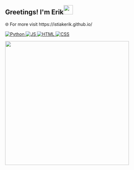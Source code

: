 <h2 align="left">Greetings! I'm Erik<img src = "https://raw.githubusercontent.com/MartinHeinz/MartinHeinz/master/wave.gif" width = 30px></h2>


<p>🌐 For more visit https://istiakerik.github.io/ </p>

<p align="left">
  <a href="https://www.python.org/" target="_blank">
    <img src="https://img.shields.io/badge/Python-%2314354C.svg?style=flat-square&logo=python&logoColor=white" alt="Python">
  </a>
  <a href="https://www.javascript.com/" target="_blank">
    <img src="https://img.shields.io/badge/JavaScript-%23F7DF1E.svg?style=flat-square&logo=javascript&logoColor=black" alt="JS">
  </a>
  <a href="https://html.com/" target="_blank">
    <img src="https://img.shields.io/badge/HTML-%23E34F26.svg?style=flat-square&logo=html5&logoColor=white" alt="HTML">
  </a>
  <a href="https://www.w3.org/Style/CSS/Overview.en.html" target="_blank">
    <img src="https://img.shields.io/badge/CSS-%231572B6.svg?style=flat-square&logo=css3&logoColor=white" alt="CSS">
  </a>
</p>

<p align="left">
  <img src="https://github-readme-streak-stats.herokuapp.com?user=istiakerik&theme=dark&hide_border=true" width="400">
</p>

